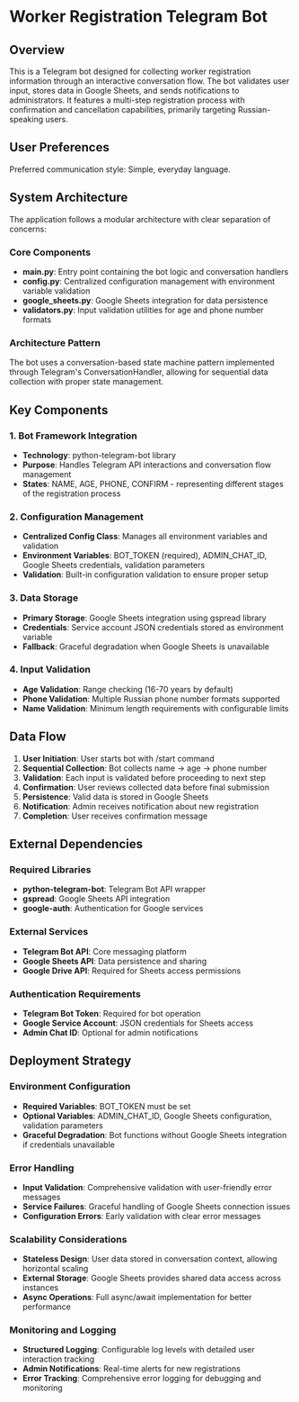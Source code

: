 # Worker Registration Telegram Bot

## Overview

This is a Telegram bot designed for collecting worker registration information through an interactive conversation flow. The bot validates user input, stores data in Google Sheets, and sends notifications to administrators. It features a multi-step registration process with confirmation and cancellation capabilities, primarily targeting Russian-speaking users.

## User Preferences

Preferred communication style: Simple, everyday language.

## System Architecture

The application follows a modular architecture with clear separation of concerns:

### Core Components
- **main.py**: Entry point containing the bot logic and conversation handlers
- **config.py**: Centralized configuration management with environment variable validation
- **google_sheets.py**: Google Sheets integration for data persistence
- **validators.py**: Input validation utilities for age and phone number formats

### Architecture Pattern
The bot uses a conversation-based state machine pattern implemented through Telegram's ConversationHandler, allowing for sequential data collection with proper state management.

## Key Components

### 1. Bot Framework Integration
- **Technology**: python-telegram-bot library
- **Purpose**: Handles Telegram API interactions and conversation flow management
- **States**: NAME, AGE, PHONE, CONFIRM - representing different stages of the registration process

### 2. Configuration Management
- **Centralized Config Class**: Manages all environment variables and validation
- **Environment Variables**: BOT_TOKEN (required), ADMIN_CHAT_ID, Google Sheets credentials, validation parameters
- **Validation**: Built-in configuration validation to ensure proper setup

### 3. Data Storage
- **Primary Storage**: Google Sheets integration using gspread library
- **Credentials**: Service account JSON credentials stored as environment variable
- **Fallback**: Graceful degradation when Google Sheets is unavailable

### 4. Input Validation
- **Age Validation**: Range checking (16-70 years by default)
- **Phone Validation**: Multiple Russian phone number formats supported
- **Name Validation**: Minimum length requirements with configurable limits

## Data Flow

1. **User Initiation**: User starts bot with /start command
2. **Sequential Collection**: Bot collects name → age → phone number
3. **Validation**: Each input is validated before proceeding to next step
4. **Confirmation**: User reviews collected data before final submission
5. **Persistence**: Valid data is stored in Google Sheets
6. **Notification**: Admin receives notification about new registration
7. **Completion**: User receives confirmation message

## External Dependencies

### Required Libraries
- **python-telegram-bot**: Telegram Bot API wrapper
- **gspread**: Google Sheets API integration
- **google-auth**: Authentication for Google services

### External Services
- **Telegram Bot API**: Core messaging platform
- **Google Sheets API**: Data persistence and sharing
- **Google Drive API**: Required for Sheets access permissions

### Authentication Requirements
- **Telegram Bot Token**: Required for bot operation
- **Google Service Account**: JSON credentials for Sheets access
- **Admin Chat ID**: Optional for admin notifications

## Deployment Strategy

### Environment Configuration
- **Required Variables**: BOT_TOKEN must be set
- **Optional Variables**: ADMIN_CHAT_ID, Google Sheets configuration, validation parameters
- **Graceful Degradation**: Bot functions without Google Sheets integration if credentials unavailable

### Error Handling
- **Input Validation**: Comprehensive validation with user-friendly error messages
- **Service Failures**: Graceful handling of Google Sheets connection issues
- **Configuration Errors**: Early validation with clear error messages

### Scalability Considerations
- **Stateless Design**: User data stored in conversation context, allowing horizontal scaling
- **External Storage**: Google Sheets provides shared data access across instances
- **Async Operations**: Full async/await implementation for better performance

### Monitoring and Logging
- **Structured Logging**: Configurable log levels with detailed user interaction tracking
- **Admin Notifications**: Real-time alerts for new registrations
- **Error Tracking**: Comprehensive error logging for debugging and monitoring